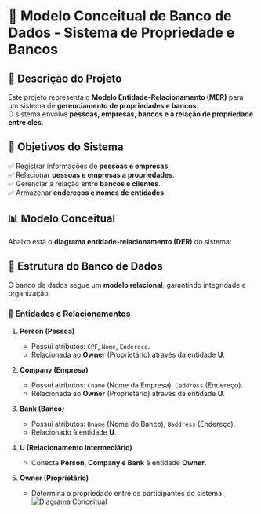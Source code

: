 # 🏦 Modelo Conceitual de Banco de Dados - Sistema de Propriedade e Bancos

## 📌 Descrição do Projeto  
Este projeto representa o **Modelo Entidade-Relacionamento (MER)** para um sistema de **gerenciamento de propriedades e bancos**.  
O sistema envolve **pessoas, empresas, bancos e a relação de propriedade entre eles**.

## 🎯 Objetivos do Sistema  
✅ Registrar informações de **pessoas e empresas**.  
✅ Relacionar **pessoas e empresas a propriedades**.  
✅ Gerenciar a relação entre **bancos e clientes**.  
✅ Armazenar **endereços e nomes de entidades**.  

## 📊 Modelo Conceitual  
Abaixo está o **diagrama entidade-relacionamento (DER)** do sistema:

## 🔗 Estrutura do Banco de Dados  
O banco de dados segue um **modelo relacional**, garantindo integridade e organização.

### **📌 Entidades e Relacionamentos**
1. **Person (Pessoa)**  
   - Possui atributos: `CPF`, `Nome`, `Endereço`.  
   - Relacionada ao **Owner** (Proprietário) através da entidade **U**.  

2. **Company (Empresa)**  
   - Possui atributos: `Cname` (Nome da Empresa), `Caddress` (Endereço).  
   - Relacionada ao **Owner** (Proprietário) através da entidade **U**.  

3. **Bank (Banco)**  
   - Possui atributos: `Bname` (Nome do Banco), `Baddress` (Endereço).  
   - Relacionado à entidade **U**.  

4. **U (Relacionamento Intermediário)**  
   - Conecta **Person, Company e Bank** à entidade **Owner**.  

5. **Owner (Proprietário)**  
   - Determina a propriedade entre os participantes do sistema.  
![Diagrama Conceitual](img/ModeloEntidadeRelacionamentoBanco.drawio.png)
